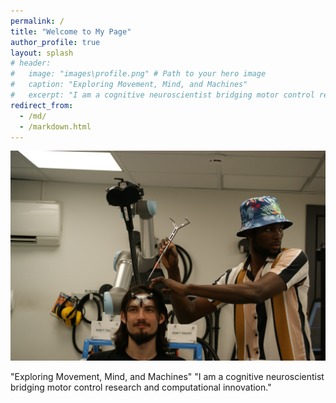 ```yaml
---
permalink: /
title: "Welcome to My Page"
author_profile: true
layout: splash
# header:
#   image: "images\profile.png" # Path to your hero image
#   caption: "Exploring Movement, Mind, and Machines"
#   excerpt: "I am a cognitive neuroscientist bridging motor control research and computational innovation."
redirect_from: 
  - /md/
  - /markdown.html
---
```

 
<img src='/images/lab/tms_lab.JPG'> 

"Exploring Movement, Mind, and Machines"
"I am a cognitive neuroscientist bridging motor control research and computational innovation."
